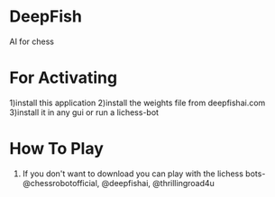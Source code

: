 # DeepFish
AI for chess



# For Activating
1)install this application
2)install the weights file from deepfishai.com
3)install it in any gui or run a lichess-bot


# How To Play
1) If you don't want to download you can play with the lichess bots-
@chessrobotofficial, @deepfishai, @thrillingroad4u
